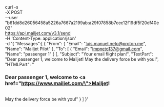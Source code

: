 curl -s \
-X POST \
--user "b61dd8d26056458a5226a7667a2199ab:a29f07858b7cec12f19df5f20df40e02" \
https://api.mailjet.com/v3.1/send \
-H 'Content-Type: application/json' \
-d '{ "Messages":[ 
    { "From": 
        { "Email": "luis.manuel.neto@proton.me", "Name": "Mailjet Pilot" }, 
          "To": [ { "Email": "lmpneto137@gmail.com", "Name": "passenger 1" } ],
          "Subject": "Your email flight plan!",
          "TextPart": "Dear passenger 1, welcome to Mailjet! May the delivery force be with you!",
          "HTMLPart": "<h3>Dear passenger 1, welcome to <a href=\"https://www.mailjet.com/\">Mailjet</a>!</h3><br />May the delivery force be with you!" } ]
    }'

